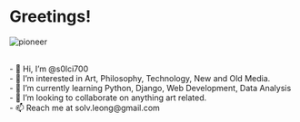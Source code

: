 <h1>Greetings!</h1>

![pioneer](https://github.com/s0lci700/s0lci700/assets/133716710/07a574e6-342a-415c-8c28-77f2aa8f34ec)

 <br>
- 👋 Hi, I’m @s0lci700 <br>
- 👀 I’m interested in Art, Philosophy, Technology, New and Old Media. <br>
- 🌱 I’m currently learning Python, Django, Web Development, Data Analysis <br>
- 💞️ I’m looking to collaborate on anything art related. <br>
- 📫 Reach me at solv.leong@gmail.com <br>
  


<!---
s0lci700/s0lci700 is a ✨ special ✨ repository because its `README.md` (this file) appears on your GitHub profile.
You can click the Preview link to take a look at your changes.
--->
